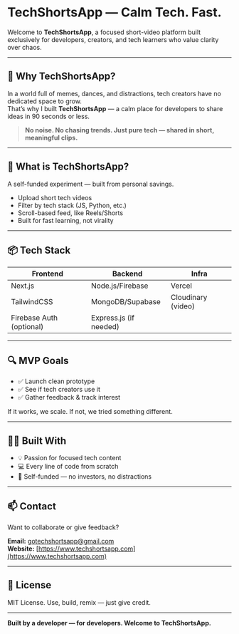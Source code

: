 # TechShortsApp — Calm Tech. Fast.

Welcome to **TechShortsApp**, a focused short-video platform built exclusively for developers, creators, and tech learners who value clarity over chaos.

---

## 🚀 Why TechShortsApp?

In a world full of memes, dances, and distractions, tech creators have no dedicated space to grow.  
That’s why I built **TechShortsApp** — a calm place for developers to share ideas in 90 seconds or less.

> **No noise. No chasing trends. Just pure tech — shared in short, meaningful clips.**

---

## 🧱 What is TechShortsApp?

A self-funded experiment — built from personal savings.

- Upload short tech videos
- Filter by tech stack (JS, Python, etc.)
- Scroll-based feed, like Reels/Shorts
- Built for fast learning, not virality

---

## 📦 Tech Stack

| Frontend                 | Backend                | Infra              |
| ------------------------ | ---------------------- | ------------------ |
| Next.js                  | Node.js/Firebase       | Vercel             |
| TailwindCSS              | MongoDB/Supabase       | Cloudinary (video) |
| Firebase Auth (optional) | Express.js (if needed) |

---

## 🔍 MVP Goals

- ✅ Launch clean prototype
- ✅ See if tech creators use it
- ✅ Gather feedback & track interest

If it works, we scale. If not, we tried something different.

---

## 🧑‍💻 Built With

- 💡 Passion for focused tech content
- 💻 Every line of code from scratch
- 💸 Self-funded — no investors, no distractions

---

## 📫 Contact

Want to collaborate or give feedback?

**Email:** [gotechshortsapp@gmail.com](mailto:gotechshortsapp@gmail.com)  
**Website:** [https://www.techshortsapp.com](https://www.techshortsapp.com)

---

## 🔐 License

MIT License. Use, build, remix — just give credit.

---

**Built by a developer — for developers. Welcome to TechShortsApp.**

